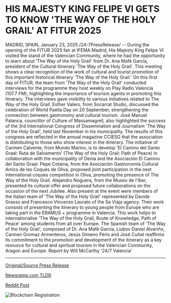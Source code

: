 # HIS MAJESTY KING FELIPE VI GETS TO KNOW 'THE WAY OF THE HOLY GRAIL' AT FITUR 2025

MADRID, SPAIN, January 23, 2025 /24-7PressRelease/ -- During the opening of the FITUR 2025 fair at IFEMA Madrid, His Majesty King Felipe VI visited the stand of the Valencian Community, where he had the opportunity to learn about 'The Way of the Holy Grail' from Dr. Ana Mafé García, president of the Cultural Itinerary 'The Way of the Holy Grail'. This meeting shows a clear recognition of the work of cultural and tourist promotion of this important historical itinerary 'The Way of the Holy Grail.'  On this first day of FITUR, the team from 'The Way of the Holy Grail' conducted interviews for the programme they host weekly on Play Radio Valencia (107.7 FM), highlighting the importance of tourism agents in promoting this itinerary.  The interviews gave visibility to various initiatives related to The Way of the Holy Grail. Esther Valero, from Socarrat Studio, discussed the celebration of World Paella Day on 20 September, strengthening the connection between gastronomy and cultural tourism.  José Manuel Palanca, councillor of Culture of Massamagrell, also highlighted the success of the 3rd International Congress of Dissemination and Journalism 'The Way of the Holy Grail', held last November in his municipality. The results of this congress are reflected in the annual magazine CCIESG that the association is distributing to those who show interest in the itinerary.  The initiative of Carmen Calvente, from Mundo Marino, is to develop 'El Camino del Santo Graal: Ruta de Salvamento' (The Way of the Holy Grail: Path of Peace) in collaboration with the municipality of Denia and the Asociación El Camino del Santo Graal.  Pepe Cotaina, from the Asociación Gastronomía Cultural Amics de les Coques de Oliva, proposed joint participation in the next international coques competition in Oliva, promoting the presence of The Way of the Holy Grail.  Alejandro Noguera, from the Museo de l'Iber, presented its cultural offer and proposed future collaborations on the occasion of the next Jubilee.  Also present at the event were members of the Italian team of 'The Way of the Holy Grail' represented by Davide Grasso and Francesco Vincenzo Laurato of the Se Viaja agency. Their work consists of presenting the itinerary to young people from Europe who are taking part in the ERAMUS + programme in Valencia. This work helps to internationalise 'The Way of the Holy Grail, Route of Knowledge, Path of Peace' among students from all over Europe.  The Spanish team of 'The Way of the Holy Grail', composed of Dr. Ana Mafé García, Liubov Daniel Alvariño, Carmen Gromaz Armenteros, Jesús Gimeno Péris and José Cuñat reaffirms its commitment to the promotion and development of the itinerary as a key resource for cultural and spiritual tourism in the Valencian Community, Aragon and Europe.  Report by Will McCarthy '24/7 Valencia' 

---

[Original/Source Press Release](https://www.24-7pressrelease.com/press-release/518873/his-majesty-king-felipe-vi-gets-to-know-the-way-of-the-holy-grail-at-fitur-2025)
                    

[Newsramp.com TLDR](https://newsramp.com/curated-news/king-felipe-vi-visits-the-way-of-the-holy-grail-stand-at-fitur-2025/88422dd582c0683bcd9ee83f0535fc24) 

 



[Reddit Post](https://www.reddit.com/r/Lifestyle_Culture/comments/1i87hag/king_felipe_vi_visits_the_way_of_the_holy_grail/) 



![Blockchain Registration](https://cdn.newsramp.app/24-7PressRelease/qrcode/251/23/nukeNJDF.webp)